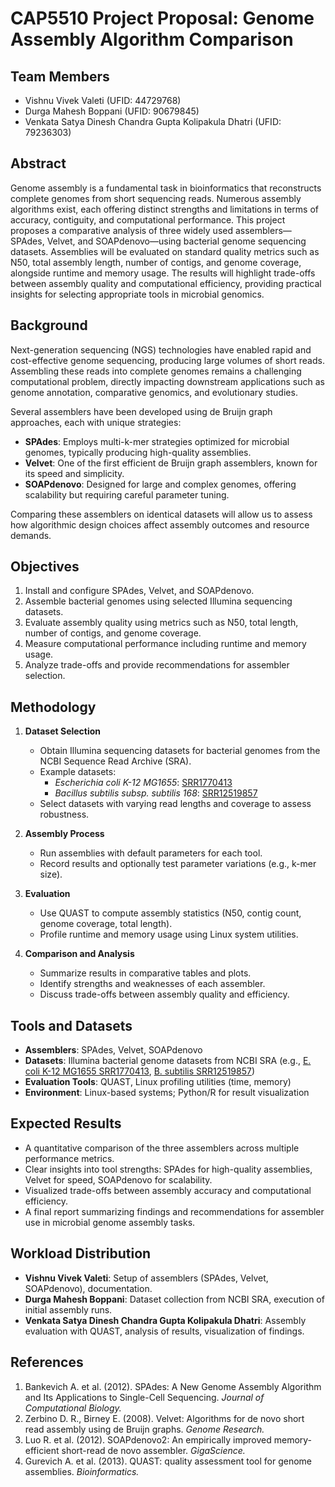 # CAP5510 Project Proposal: Genome Assembly Algorithm Comparison

## Team Members
- Vishnu Vivek Valeti (UFID: 44729768)  
- Durga Mahesh Boppani (UFID: 90679845)  
- Venkata Satya Dinesh Chandra Gupta Kolipakula Dhatri (UFID: 79236303)  

## Abstract
Genome assembly is a fundamental task in bioinformatics that reconstructs complete genomes from short sequencing reads. Numerous assembly algorithms exist, each offering distinct strengths and limitations in terms of accuracy, contiguity, and computational performance. This project proposes a comparative analysis of three widely used assemblers—SPAdes, Velvet, and SOAPdenovo—using bacterial genome sequencing datasets. Assemblies will be evaluated on standard quality metrics such as N50, total assembly length, number of contigs, and genome coverage, alongside runtime and memory usage. The results will highlight trade-offs between assembly quality and computational efficiency, providing practical insights for selecting appropriate tools in microbial genomics.

## Background
Next-generation sequencing (NGS) technologies have enabled rapid and cost-effective genome sequencing, producing large volumes of short reads. Assembling these reads into complete genomes remains a challenging computational problem, directly impacting downstream applications such as genome annotation, comparative genomics, and evolutionary studies.

Several assemblers have been developed using de Bruijn graph approaches, each with unique strategies:

- **SPAdes**: Employs multi-k-mer strategies optimized for microbial genomes, typically producing high-quality assemblies.  
- **Velvet**: One of the first efficient de Bruijn graph assemblers, known for its speed and simplicity.  
- **SOAPdenovo**: Designed for large and complex genomes, offering scalability but requiring careful parameter tuning.  

Comparing these assemblers on identical datasets will allow us to assess how algorithmic design choices affect assembly outcomes and resource demands.

## Objectives
1. Install and configure SPAdes, Velvet, and SOAPdenovo.  
2. Assemble bacterial genomes using selected Illumina sequencing datasets.  
3. Evaluate assembly quality using metrics such as N50, total length, number of contigs, and genome coverage.  
4. Measure computational performance including runtime and memory usage.  
5. Analyze trade-offs and provide recommendations for assembler selection.  

## Methodology
1. **Dataset Selection**  
   - Obtain Illumina sequencing datasets for bacterial genomes from the NCBI Sequence Read Archive (SRA).  
   - Example datasets:  
     - *Escherichia coli K-12 MG1655*: [SRR1770413](https://www.ncbi.nlm.nih.gov/sra/?term=SRR1770413)  
     - *Bacillus subtilis subsp. subtilis 168*: [SRR12519857](https://www.ncbi.nlm.nih.gov/sra/?term=SRR12519857)  
   - Select datasets with varying read lengths and coverage to assess robustness.  

2. **Assembly Process**  
   - Run assemblies with default parameters for each tool.  
   - Record results and optionally test parameter variations (e.g., k-mer size).  

3. **Evaluation**  
   - Use QUAST to compute assembly statistics (N50, contig count, genome coverage, total length).  
   - Profile runtime and memory usage using Linux system utilities.  

4. **Comparison and Analysis**  
   - Summarize results in comparative tables and plots.  
   - Identify strengths and weaknesses of each assembler.  
   - Discuss trade-offs between assembly quality and efficiency.  

## Tools and Datasets
- **Assemblers**: SPAdes, Velvet, SOAPdenovo  
- **Datasets**: Illumina bacterial genome datasets from NCBI SRA (e.g., [E. coli K-12 MG1655 SRR1770413](https://www.ncbi.nlm.nih.gov/sra/?term=SRR1770413), [B. subtilis SRR12519857](https://www.ncbi.nlm.nih.gov/sra/?term=SRR12519857))  
- **Evaluation Tools**: QUAST, Linux profiling utilities (time, memory)  
- **Environment**: Linux-based systems; Python/R for result visualization  

## Expected Results
- A quantitative comparison of the three assemblers across multiple performance metrics.  
- Clear insights into tool strengths: SPAdes for high-quality assemblies, Velvet for speed, SOAPdenovo for scalability.  
- Visualized trade-offs between assembly accuracy and computational efficiency.  
- A final report summarizing findings and recommendations for assembler use in microbial genome assembly tasks.  

## Workload Distribution
- **Vishnu Vivek Valeti**: Setup of assemblers (SPAdes, Velvet, SOAPdenovo), documentation.  
- **Durga Mahesh Boppani**: Dataset collection from NCBI SRA, execution of initial assembly runs.  
- **Venkata Satya Dinesh Chandra Gupta Kolipakula Dhatri**: Assembly evaluation with QUAST, analysis of results, visualization of findings.  

## References
1. Bankevich A. et al. (2012). SPAdes: A New Genome Assembly Algorithm and Its Applications to Single-Cell Sequencing. *Journal of Computational Biology.*  
2. Zerbino D. R., Birney E. (2008). Velvet: Algorithms for de novo short read assembly using de Bruijn graphs. *Genome Research.*  
3. Luo R. et al. (2012). SOAPdenovo2: An empirically improved memory-efficient short-read de novo assembler. *GigaScience.*  
4. Gurevich A. et al. (2013). QUAST: quality assessment tool for genome assemblies. *Bioinformatics.*  

